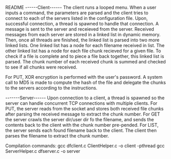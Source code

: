 README
------Client------
The client runs a looped menu. When a user inputs a command, the parameters are parsed and the client tries to connect to each of the servers listed in the configuration file. 
Upon, successful connection, a thread is spawned to handle that connection. A message is sent to the server and receieved from the server. Received messages from each server are stored in a linked list in dynamic memory.
Then, once all threads are finished, the linked list is parsed into two more linked lists. One linked list has a node for each filename received in list. The other linked list has a node for each file chunk recieved for a given file. 
To check if a file is complete and to piece a file back together, this linked list is parsed. The chunk number of each received chunk is summed and checked to see if all chunks were received.

For PUT, XOR encryption is performed with the user's password. A system call to MD5 is made to compute the hash of the file and delegate the chunks to the servers according to the instructions.

-------Server------
Upon connection to a client, a thread is spawned so the server can handle concurrent TCP connections with multiple clients. For PUT, the server reads from the socket and stores both received file chunks after parsing the received message to extract the chunk number. For GET the server crawls the server dir/user dir fo the filename, and sends the contents back to the client with the chunk number pre-pended. For LIST, the server sends each found filename back to the client. The client then parses the filename to extract the chunk number.

Compilation commands:
gcc dfclient.c ClientHelper.c -o client -pthread
gcc ServerHelper.c dfserver.c -o server

